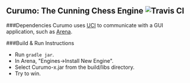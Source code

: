 Curumo: The Cunning Chess Engine ![Travis CI](https://travis-ci.org/asvoboda/Curumo.svg?branch=master)
--------------------------------

###Dependencies
Curumo uses [UCI](https://chessprogramming.wikispaces.com/UCI) to communicate with a GUI application, such as [Arena](http://www.playwitharena.com/).

###Build & Run Instructions
* Run `gradle jar`.
* In Arena, "Engines->Install New Engine".
* Select Curumo-x.jar from the build/libs directory.
* Try to win.